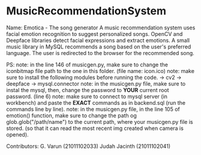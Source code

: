 # MusicRecommendationSystem

Name: Emotica - The song generator
A music recommendation system uses facial emotion recognition to suggest personalized songs. OpenCV and Deepface libraries detect facial expressions and extract emotions. A small music library in MySQL recommends a song based on the user's preferred language. The user is redirected to the browser for the recommended song.

PS:
note: in the line 146 of musicgen.py, make sure to change the iconbitmap file path to the one in this folder. (file name: icon.ico)
note: make sure to install the following modules before running the code.
-> cv2
-> deepface
-> mysql.connector
note: in the musicgen.py file, make sure to instal the mysql, then, change the password to **YOUR** current root password. (line 6)
note: make sure to connect to mysql server (in workbench) and paste the **EXACT** commands as in backend.sql (run the commands line by line).
note: in the musicgen.py file, in the line 105 of emotion() function, make sure to change the path og glob.glob("/path/name") to the current path, where your musicgen.py file is stored. (so that it can read the most recent img created when camera is opened).

Contributors:
G. Varun (21011102033)
Judah Jacinth (21011102041)
